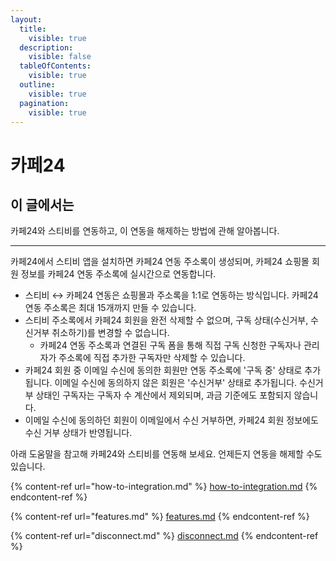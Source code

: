 ```yaml
---
layout:
  title:
    visible: true
  description:
    visible: false
  tableOfContents:
    visible: true
  outline:
    visible: true
  pagination:
    visible: true
---
```


# 카페24

## 이 글에서는

카페24와 스티비를 연동하고, 이 연동을 해제하는 방법에 관해 알아봅니다.

***

카페24에서 스티비 앱을 설치하면 카페24 연동 주소록이 생성되며, 카페24 쇼핑몰 회원 정보를 카페24 연동 주소록에 실시간으로 연동합니다.

* 스티비 ↔ 카페24 연동은 쇼핑몰과 주소록을 1:1로 연동하는 방식입니다. 카페24 연동 주소록은 최대 15개까지 만들 수 있습니다.
* 스티비 주소록에서 카페24 회원을 완전 삭제할 수 없으며, 구독 상태(수신거부, 수신거부 취소하기)를 변경할 수 없습니다.&#x20;
  * 카페24 연동 주소록과 연결된 구독 폼을 통해 직접 구독 신청한 구독자나 관리자가 주소록에 직접 추가한 구독자만 삭제할 수 있습니다.
* 카페24 회원 중 이메일 수신에 동의한 회원만 연동 주소록에 '구독 중' 상태로 추가됩니다. 이메일 수신에 동의하지 않은 회원은 '수신거부' 상태로 추가됩니다. 수신거부 상태인 구독자는 구독자 수 계산에서 제외되며, 과금 기준에도 포함되지 않습니다.
* 이메일 수신에 동의하던 회원이 이메일에서 수신 거부하면, 카페24 회원 정보에도 수신 거부 상태가 반영됩니다.

아래 도움말을 참고해 카페24와 스티비를 연동해 보세요. 언제든지 연동을 해제할 수도 있습니다.

{% content-ref url="how-to-integration.md" %}
[how-to-integration.md](how-to-integration.md)
{% endcontent-ref %}

{% content-ref url="features.md" %}
[features.md](features.md)
{% endcontent-ref %}

{% content-ref url="disconnect.md" %}
[disconnect.md](disconnect.md)
{% endcontent-ref %}
